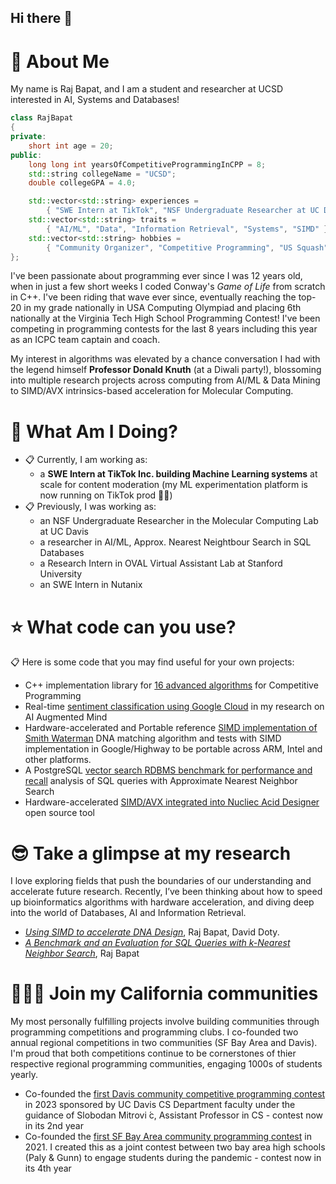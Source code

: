 ## Hi there 👋

# :postbox: About Me
My name is Raj Bapat, and I am a student and researcher at UCSD interested in AI, Systems and Databases!

```cpp
class RajBapat
{
private:
    short int age = 20;
public:
    long long int yearsOfCompetitiveProgrammingInCPP = 8;
    std::string collegeName = "UCSD";
    double collegeGPA = 4.0;

    std::vector<std::string> experiences =
        { "SWE Intern at TikTok", "NSF Undergraduate Researcher at UC Davis", "Research Intern at Stanford University" }
    std::vector<std::string> traits =
        { "AI/ML", "Data", "Information Retrieval", "Systems", "SIMD" };
    std::vector<std::string> hobbies =
        { "Community Organizer", "Competitive Programming", "US Squash"};
};
```

I've been passionate about programming ever since I was 12 years old, when in just a few short weeks I coded Conway's _Game of Life_ from scratch in C++. I've been riding that wave ever since, eventually reaching the top-20 in my grade nationally in USA Computing Olympiad and placing 6th nationally at the Virginia Tech High School Programming Contest! I've been competing in programming contests for the last 8 years including this year as an ICPC team captain and coach.

My interest in algorithms was elevated by a chance conversation I had with the legend himself **Professor Donald Knuth** (at a Diwali party!), blossoming into multiple research projects across computing from AI/ML & Data Mining to SIMD/AVX intrinsics-based acceleration for Molecular Computing. 

# :round_pushpin: What Am I Doing?
- :clipboard: Currently, I am working as:
  - a **SWE Intern at TikTok Inc. building Machine Learning systems** at scale for content moderation (my ML experimentation platform is now running on TikTok prod :clap::clap:)
- :clipboard: Previously, I was working as:
  - an NSF Undergraduate Researcher in the Molecular Computing Lab at UC Davis
  - a researcher in AI/ML, Approx. Nearest Neightbour Search in SQL Databases
  - a Research Intern in OVAL Virtual Assistant Lab at Stanford University
  - an SWE Intern in Nutanix
 
# :star: What code can you use?
:clipboard: Here is some code that you may find useful for your own projects:
- C++ implementation library for [16 advanced algorithms](https://github.com/Raj-Bapat/competitive-programming-algorithm-implementations) for Competitive Programming
- Real-time [sentiment classification using Google Cloud](https://github.com/Raj-Bapat/AI-Augmented-Mind) in my research on AI Augmented Mind 
- Hardware-accelerated and Portable reference [SIMD implementation of Smith Waterman](https://github.com/Raj-Bapat/SIMD-Smith-Waterman) DNA matching algorithm and tests with SIMD implementation in Google/Highway to be portable across ARM, Intel and other platforms.
- A PostgreSQL [vector search RDBMS benchmark for performance and recall](https://github.com/Raj-Bapat/Analysis-and-Benchmark-for-Approx-Nearest-Neighbour-Search-in-SQL) analysis of SQL queries with Approximate Nearest Neighbor Search
- Hardware-accelerated [SIMD/AVX integrated into Nucliec Acid Designer](https://github.com/Raj-Bapat/SIMD-accelerated-Nucliec-Acid-Designer) open source tool

# :sunglasses: Take a glimpse at my research
I love exploring fields that push the boundaries of our understanding and accelerate future research. Recently, I’ve been thinking about how to speed up bioinformatics algorithms with hardware acceleration, and diving deep into the world of Databases, AI and Information Retrieval.

- _[Using SIMD to accelerate DNA Design](https://github.com/Raj-Bapat/Raj-Bapat/blob/main/Accelerating_DNA_Sequence_Design_with_SIMD_Parallelization-Final.pdf)_, Raj Bapat, David Doty.
- _[A Benchmark and an Evaluation for SQL Queries with k-Nearest Neighbor Search](https://github.com/Raj-Bapat/Raj-Bapat/blob/main/RajBapat-VectorDatabase-paper.pdf)_, Raj Bapat

# :people_holding_hands: Join my California communities
My most personally fulfilling projects involve building communities through programming competitions and programming clubs. I co-founded two annual regional competitions in two communities (SF Bay Area and Davis). I'm proud that both competitions continue to be cornerstones of thier respective regional programming communities, engaging 1000s of students yearly.
- Co-founded the [first Davis community competitive programming contest](https://acpc-ucd.com/) in 2023 sponsored by UC Davis CS Department faculty under the guidance of Slobodan Mitrovi ́c, Assistant Professor in CS - contest now in its 2nd year
- Co-founded the [first SF Bay Area community programming contest](https://bapc.gunncpc.com/archive) in 2021. I created this as a joint contest between two bay area high schools (Paly & Gunn) to engage students during the pandemic - contest now in its 4th year


